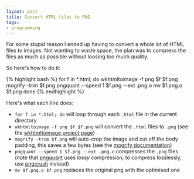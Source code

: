 ```yaml
---
layout: post
title: Convert HTML files to PNG
tags:
- programming
---
```


For some stupid reason I ended up having to convert a whole lot of HTML files
to images. Not wanting to waste space, the plan was to compress the files as
much as possible without loosing too much quality.

So here's how to do it:

{% highlight bash %}
for f in *.html; do
  wkhtmltoimage -f png $f $f.png
  mogrify -trim $f.png
  pngquant --speed 1 $f.png --ext .png.o
  mv $f.png.o $f.png
done
{% endhighlight %}

Here's what each line does:

* `for f in *.html; do` will loop through each `.html` file in the current directory
* `wkhtmltoimage -f png $f $f.png` will convert the `.html` files to `.png`
  (see the [wkhtmltoimage project page][1])
* `mogrify -trim $f.png` will auto-crop the image and cut off the body padding,
  this saves a few bytes (see the [mogrify documentation][2])
* `pngquant --speed 1 $f.png --ext .png.o` compresses the `.png` files (note
  that [pngquant][3] uses *lossy* compression; to compress losslessly, use
  [pngcrush][4] instead)
* `mv $f.png.o $f.png` replaces the original png with the optimised one

[1]: https://code.google.com/p/wkhtmltopdf
[2]: https://www.imagemagick.org/script/mogrify.php
[3]: https://pngquant.org/
[4]: https://pmt.sourceforge.net/pngcrush/
